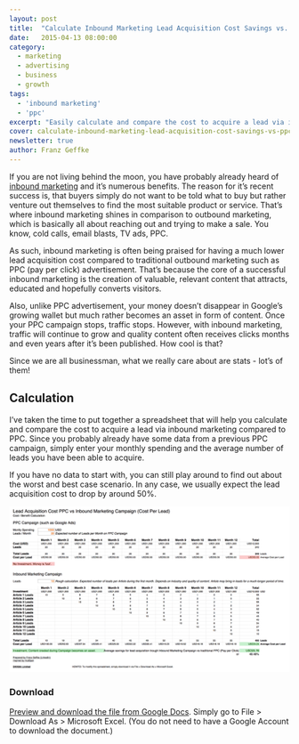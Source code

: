 ```yaml
---
layout: post
title:  "Calculate Inbound Marketing Lead Acquisition Cost Savings vs. PPC Advertising"
date:   2015-04-13 08:00:00
category:
  - marketing
  - advertising
  - business
  - growth
tags:
  - 'inbound marketing'
  - 'ppc'
excerpt: "Easily calculate and compare the cost to acquire a lead via inbound marketing compared to traditional channels such as PPC (pay per click)."
cover: calculate-inbound-marketing-lead-acquisition-cost-savings-vs-ppc-advertising.jpg
newsletter: true
author: Franz Geffke
---
```


If you are not living behind the moon, you have probably already heard of [inbound marketing][inbound] and it’s numerous benefits. The reason for it’s recent success is, that buyers simply do not want to be told what to buy but rather venture out themselves to find the most suitable product or service. That’s where inbound marketing shines in comparison to outbound marketing, which is basically all about reaching out and trying to make a sale. You know, cold calls, email blasts, TV ads, PPC.

As such, inbound marketing is often being praised for having a much lower lead acquisition cost compared to traditional outbound marketing such as PPC (pay per click) advertisement. That’s because the core of a successful inbound marketing is the creation of valuable, relevant content that attracts, educated and hopefully converts visitors.

Also, unlike PPC advertisement, your money doesn’t disappear in Google’s growing wallet but much rather becomes an asset in form of content. Once your PPC campaign stops, traffic stops. However, with inbound marketing, traffic will continue to grow and quality content often receives clicks months and even years after it’s been published. How cool is that?

Since we are all businessman, what we really care about are stats - lot’s of them!

## Calculation

I’ve taken the time to put together a spreadsheet that will help you calculate and compare the cost to acquire a lead via inbound marketing compared to PPC. Since you probably already have some data from a previous PPC campaign, simply enter your monthly spending and the average number of leads you have been able to acquire.

If you have no data to start with, you can still play around to find out about the worst and best case scenario. In any case, we usually expect the lead acquisition cost to drop by around 50%.

![Spreadhsheet to calculate lead acquisition cost savongs in comparison to PPC advertising such as Google Adwords](/assets/images/archive/blog/calculate-inbound-marketing-lead-acquisition-cost-savings-vs-ppc-advertising-01.png)

### Download

[Preview and download the file from Google Docs][spreadsheet]. Simply go to File > Download As > Microsoft Excel. (You do not need to have a Google Account to download the document.)

[inbound]: /blog/entry/inbound-marketing-how-to-get-started-in-5-minutes/
[spreadsheet]: https://docs.google.com/spreadsheets/d/1-N0vYWKF4cUZlJhvty5TJ796H4Nqng66j0yfszLnSqQ/edit?usp=sharing
